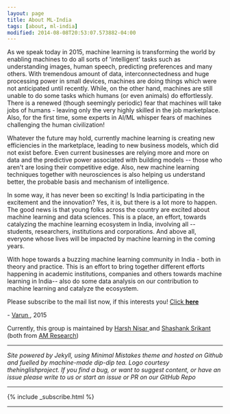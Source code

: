 ```yaml
---
layout: page
title: About ML-India
tags: [about, ml-india]
modified: 2014-08-08T20:53:07.573882-04:00
---
```


As we speak today in 2015, machine learning is transforming the world by enabling machines to do all sorts of 'intelligent' tasks such as understanding images, human speech, predicting preferences and many others. With tremendous amount of data, interconnectedness and huge processing power in small devices, machines are doing things which were not anticipated until recently. While, on the other hand, machines are still unable to do some tasks which humans (or even animals) do effortlessly. There is a renewed (though seemingly periodic) fear that machines will take jobs of humans - leaving only the very highly skilled in the job marketplace. Also, for the first time, some experts in AI/ML whisper fears of machines challenging the human civilization!

Whatever the future may hold, currently machine learning is creating new efficiencies in the marketplace, leading to new business models, which did not exist before. Even current businesses are relying more and more on data and the predictive power associated with building models -- those who aren't are losing their competitive edge. Also, new machine learning techniques together with neurosciences is also helping us understand better, the probable basis and mechanism of intelligence. 

In some way, it has never been so exciting! Is India participating in the excitement and the innovation? Yes, it is, but there is a lot more to happen. The good news is that young folks across the country are excited about machine learning and data sciences. This is a place, an effort, towards catalyzing the machine learning ecosystem in India, involving all -- students, researchers, institutions and corporations. And above all, everyone whose lives will be impacted by machine learning in the coming years.

With hope towards a buzzing machine learning community in India - both in theory and practice. This is an effort to bring together different efforts happening in academic institutions, companies and others towards machine learning in India-- also do some data analysis on our contribution to machine learning and catalyze the ecosystem.

Please subscribe to the mail list now, if this interests you! <a href="https://groups.google.com/forum/#!forum/ml-india/join">Click **here**</a>

\- <a href="https://www.linkedin.com/pub/varun-aggarwal/0/424/b74"> Varun </a>, 2015

Currently, this group is maintained by <a href='https://in.linkedin.com/pub/harsh-nisar/88/475/b83'>Harsh Nisar </a> and <a href="https://www.linkedin.com/pub/shashank-srikant/25/aa1/965">Shashank Srikant</a> (both from <a href="http://research.aspiringminds.com">AM Research</a>)

---

*Site powered by Jekyll, using Minimal Mistakes theme and hosted on Github and fuelled by machine-made dip-dip tea. Logo courtesy thehinglishproject. If you find a bug, or want to suggest content, or have an issue please write to us or start an issue or PR on our GitHub Repo*

---

{% include _subscribe.html %}

---
